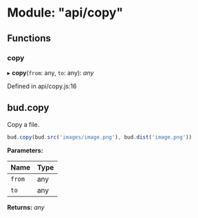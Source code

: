 # Module: "api/copy"

## Functions

### copy

▸ **copy**(`from`: any, `to`: any): _any_

Defined in api/copy.js:16

## bud.copy

Copy a file.

```js
bud.copy(bud.src('images/image.png'), bud.dist('image.png'))
```

**Parameters:**

| Name   | Type |
| ------ | ---- |
| `from` | any  |
| `to`   | any  |

**Returns:** _any_
